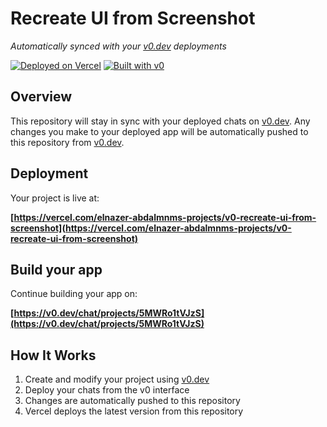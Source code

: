 # Recreate UI from Screenshot

*Automatically synced with your [v0.dev](https://v0.dev) deployments*

[![Deployed on Vercel](https://img.shields.io/badge/Deployed%20on-Vercel-black?style=for-the-badge&logo=vercel)](https://vercel.com/elnazer-abdalmnms-projects/v0-recreate-ui-from-screenshot)
[![Built with v0](https://img.shields.io/badge/Built%20with-v0.dev-black?style=for-the-badge)](https://v0.dev/chat/projects/5MWRo1tVJzS)

## Overview

This repository will stay in sync with your deployed chats on [v0.dev](https://v0.dev).
Any changes you make to your deployed app will be automatically pushed to this repository from [v0.dev](https://v0.dev).

## Deployment

Your project is live at:

**[https://vercel.com/elnazer-abdalmnms-projects/v0-recreate-ui-from-screenshot](https://vercel.com/elnazer-abdalmnms-projects/v0-recreate-ui-from-screenshot)**

## Build your app

Continue building your app on:

**[https://v0.dev/chat/projects/5MWRo1tVJzS](https://v0.dev/chat/projects/5MWRo1tVJzS)**

## How It Works

1. Create and modify your project using [v0.dev](https://v0.dev)
2. Deploy your chats from the v0 interface
3. Changes are automatically pushed to this repository
4. Vercel deploys the latest version from this repository